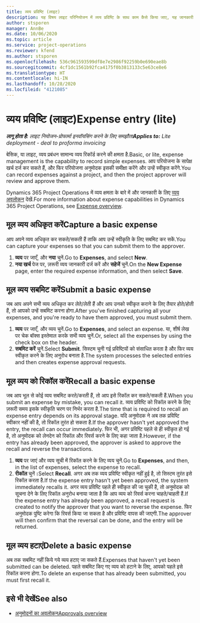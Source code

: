 ```yaml
---
title: व्यय प्रविष्टि (लाइट)
description: यह विषय लाइट परिनियोजन में व्यय प्रविष्टि के साथ काम कैसे किया जाए, यह जानकारी देता है.
author: stsporen
manager: AnnBe
ms.date: 10/06/2020
ms.topic: article
ms.service: project-operations
ms.reviewer: kfend
ms.author: stsporen
ms.openlocfilehash: 536c961593599df8e7e2986f92259b0e690eae8b
ms.sourcegitcommit: 4cf1dc1561b92fca4175f0b3813133c5e63ce8e6
ms.translationtype: HT
ms.contentlocale: hi-IN
ms.lasthandoff: 10/28/2020
ms.locfileid: "4121085"
---
```

# <a name="expense-entry-lite"></a><span data-ttu-id="3893b-103">व्यय प्रविष्टि (लाइट)</span><span class="sxs-lookup"><span data-stu-id="3893b-103">Expense entry (lite)</span></span>

<span data-ttu-id="3893b-104">_**लागू होता है:** लाइट नियोजन-प्रोफार्मा इनवॉयसिंग करने के लिए समझौता_</span><span class="sxs-lookup"><span data-stu-id="3893b-104">_**Applies to:** Lite deployment - deal to proforma invoicing_</span></span>

<span data-ttu-id="3893b-105">बेसिक, या लाइट, व्यय प्रबंधन सामान्य व्यय रिकॉर्ड करने की क्षमता है.</span><span class="sxs-lookup"><span data-stu-id="3893b-105">Basic, or lite, expense management is the capability to record simple expenses.</span></span> <span data-ttu-id="3893b-106">आप परियोजना के सापेक्ष खर्च दर्ज कर सकते हैं, और फिर परियोजना अनुमोदक इसकी समीक्षा करेंगे और उन्हें स्वीकृत करेंगे.</span><span class="sxs-lookup"><span data-stu-id="3893b-106">You can record expenses against a project, and then the project approver will review and approve them.</span></span>

<span data-ttu-id="3893b-107">Dynamics 365 Project Operations में व्यय क्षमता के बारे में और जानकारी के लिए [व्यय अवलोकन](expense-overview.md) देखें.</span><span class="sxs-lookup"><span data-stu-id="3893b-107">For more information about expense capabilities in Dynamics 365 Project Operations, see [Expense overview](expense-overview.md).</span></span>

## <a name="capture-a-basic-expense"></a><span data-ttu-id="3893b-108">मूल व्यय अधिकृत करें</span><span class="sxs-lookup"><span data-stu-id="3893b-108">Capture a basic expense</span></span>

<span data-ttu-id="3893b-109">आप अपने व्यय अधिकृत कर सकते/सकती हैं ताकि आप उन्हें स्वीकृति के लिए सबमिट कर सकें.</span><span class="sxs-lookup"><span data-stu-id="3893b-109">You can capture your expenses so that you can submit them to the approver.</span></span>

1. <span data-ttu-id="3893b-110">**व्यय** पर जाएँ, और **नया** चुनें.</span><span class="sxs-lookup"><span data-stu-id="3893b-110">Go to **Expenses**, and select **New**.</span></span>
2. <span data-ttu-id="3893b-111">**नया खर्च** पेज पर, ज़रूरी व्यय जानकारी दर्ज करें और **सहेजें** चुनें.</span><span class="sxs-lookup"><span data-stu-id="3893b-111">On the **New Expense** page, enter the required expense information, and then select **Save**.</span></span>

## <a name="submit-a-basic-expense"></a><span data-ttu-id="3893b-112">मूल व्यय सबमिट करें</span><span class="sxs-lookup"><span data-stu-id="3893b-112">Submit a basic expense</span></span>

<span data-ttu-id="3893b-113">जब आप अपने सभी व्यय अधिकृत कर लेते/लेती हैं और आप उनको स्वीकृत कराने के लिए तैयार होते/होती हैं, तो आपको उन्हें सबमिट करना होगा.</span><span class="sxs-lookup"><span data-stu-id="3893b-113">After you've finished capturing all your expenses, and you're ready to have them approved, you must submit them.</span></span>

1. <span data-ttu-id="3893b-114">**व्यय** पर जाएँ, और व्यय चुनें.</span><span class="sxs-lookup"><span data-stu-id="3893b-114">Go to **Expenses**, and select an expense.</span></span> <span data-ttu-id="3893b-115">या, शीर्ष लेख पर चेक बॉक्स इस्तेमाल करके सभी व्यय चुनें.</span><span class="sxs-lookup"><span data-stu-id="3893b-115">Or, select all the expenses by using the check box on the header.</span></span>
2. <span data-ttu-id="3893b-116">**सबमिट करें** चुनें.</span><span class="sxs-lookup"><span data-stu-id="3893b-116">Select **Submit**.</span></span> <span data-ttu-id="3893b-117">सिस्टम चुनी गई प्रविष्टियों को संसाधित करता है और फिर व्यय स्वीकृत करने के लिए अनुरोध बनाता है.</span><span class="sxs-lookup"><span data-stu-id="3893b-117">The system processes the selected entries and then creates expense approval requests.</span></span>

## <a name="recall-a-basic-expense"></a><span data-ttu-id="3893b-118">मूल व्यय को रिकॉल करें</span><span class="sxs-lookup"><span data-stu-id="3893b-118">Recall a basic expense</span></span>

<span data-ttu-id="3893b-119">जब आप भूल से कोई व्यय सबमिट करते/करती हैं, तो आप इसे रिकॉल कर सकते/सकती हैं.</span><span class="sxs-lookup"><span data-stu-id="3893b-119">When you submit an expense by mistake, you can recall it.</span></span> <span data-ttu-id="3893b-120">व्यय प्रविष्टि को रिकॉल करने के लिए ज़रूरी समय इसके स्वीकृति चरण पर निर्भर करता है.</span><span class="sxs-lookup"><span data-stu-id="3893b-120">The time that is required to recall an expense entry depends on its approval stage.</span></span>  <span data-ttu-id="3893b-121">यदि अनुमोदक ने अब तक प्रविष्टि स्वीकार नहीं की है, तो रिकॉल तुरंत हो सकता है.</span><span class="sxs-lookup"><span data-stu-id="3893b-121">If the approver hasn't yet approved the entry, the recall can occur immediately.</span></span> <span data-ttu-id="3893b-122">फिर भी, अगर प्रविष्टि पहले से ही स्वीकृत हो गई है, तो अनुमोदक को लेनदेन को रिकॉल और रिवर्स करने के लिए कहा जाता है.</span><span class="sxs-lookup"><span data-stu-id="3893b-122">However, if the entry has already been approved, the approver is asked to approve the recall and reverse the transactions.</span></span>

1. <span data-ttu-id="3893b-123">**व्यय** पर जाएं और व्यय सूची में रिकॉल करने के लिए व्यय चुनें.</span><span class="sxs-lookup"><span data-stu-id="3893b-123">Go to **Expenses**, and then, in the list of expenses, select the expense to recall.</span></span>
2. <span data-ttu-id="3893b-124">**रीकॉल** चुनें।</span><span class="sxs-lookup"><span data-stu-id="3893b-124">Select **Recall**.</span></span> <span data-ttu-id="3893b-125">अगर अब तक व्यय प्रविष्टि स्वीकृत नहीं हुई है, तो सिस्टम तुरंत इसे रिकॉल करता है.</span><span class="sxs-lookup"><span data-stu-id="3893b-125">If the expense entry hasn't yet been approved, the system immediately recalls it.</span></span> <span data-ttu-id="3893b-126">अगर व्यय प्रविष्टि पहले ही स्वीकृत की जा चुकी है, तो अनुमोदक को सूचना देने के लिए रिकॉल अनुरोध बनाया जाता है कि आप व्यय को रिवर्स करना चाहते/चाहती हैं.</span><span class="sxs-lookup"><span data-stu-id="3893b-126">If the expense entry has already been approved, a recall request is created to notify the approver that you want to reverse the expense.</span></span> <span data-ttu-id="3893b-127">फिर अनुमोदक पुष्टि करेगा कि रिवर्स किया जा सकता है और प्रविष्टि वापस की जाएगी.</span><span class="sxs-lookup"><span data-stu-id="3893b-127">The approver will then confirm that the reversal can be done, and the entry will be returned.</span></span>

## <a name="delete-a-basic-expense"></a><span data-ttu-id="3893b-128">मूल व्यय हटाएं</span><span class="sxs-lookup"><span data-stu-id="3893b-128">Delete a basic expense</span></span>

<span data-ttu-id="3893b-129">अब तक सबमिट नहीं किये गये व्यय हटाए जा सकते हैं.</span><span class="sxs-lookup"><span data-stu-id="3893b-129">Expenses that haven't yet been submitted can be deleted.</span></span> <span data-ttu-id="3893b-130">पहले सबमिट किए गए व्यय को हटाने के लिए, आपको पहले इसे रिकॉल करना होगा.</span><span class="sxs-lookup"><span data-stu-id="3893b-130">To delete an expense that has already been submitted, you must first recall it.</span></span>

## <a name="see-also"></a><span data-ttu-id="3893b-131">इसे भी देखें</span><span class="sxs-lookup"><span data-stu-id="3893b-131">See also</span></span>

- [<span data-ttu-id="3893b-132">अनुमोदनों का अवलोकन</span><span class="sxs-lookup"><span data-stu-id="3893b-132">Approvals overview</span></span>](../approvals/approvals-overview.md)
